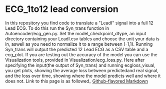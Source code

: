 # ECG_1to12 lead conversion

In this repository you find code to translate a "LeadI" signal into a full 12 Lead ECG.
To do this run the Syn_trans function in Autoencoder/ecg_gen.py. 
Set the model_checkpoint_dtype, an input directory containing your LeadI.csv tables and choose the unit your data is in,
aswell as you need to normalize it to a range between (-1,1). 
Running Syn_trans will output the predicted 12 Lead ECG as a CSV table and a ecg_plot.
If you are testing out the accuracy of the model you can use the Visualization tools, provided in Visualization/ecg_loss.py.
Here after specifying the input(the output of Syn_trans) and running ecgloss_visual, you get plots, showing the average loss between predictedand real signal,
and the loss over time, showing where the model predicts well and where it does not. Link to this page is as followed_
[Github-flavored Markdown](https://github.com/simulamet-host/ecg_1_to_8/tree/side)
